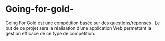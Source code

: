 # Going-for-gold-
Going For Gold  est une compétition basée sur des questions/réponses . Le but de ce projet sera la réalisation d’une application Web permettant la gestion efficace de ce type de compétition.
